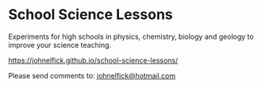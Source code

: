 # School Science Lessons

Experiments for high schools in physics, chemistry, biology and geology to improve your science teaching.

https://johnelfick.github.io/school-science-lessons/

Please send comments to: johnelfick@hotmail.com
